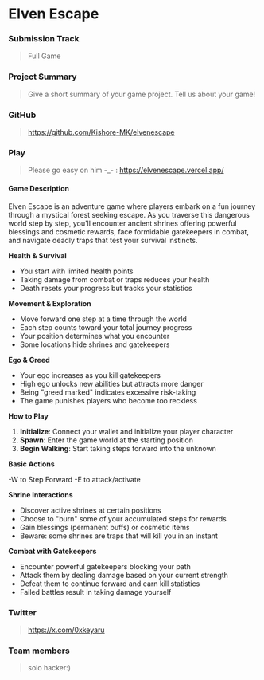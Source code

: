 # Elven Escape

### Submission Track
> Full Game

### Project Summary
> Give a short summary of your game project.
Tell us about your game!

### GitHub
> https://github.com/Kishore-MK/elvenescape

### Play
> Please go easy on him -_- : https://elvenescape.vercel.app/

#### Game Description

Elven Escape is an adventure game where players embark on a fun journey through a mystical forest seeking escape. As you traverse this dangerous world step by step, you'll encounter ancient shrines offering powerful blessings and cosmetic rewards, face formidable gatekeepers in combat, and navigate deadly traps that test your survival instincts.
  
**Health & Survival**
- You start with limited health points
- Taking damage from combat or traps reduces your health
- Death resets your progress but tracks your statistics
 
**Movement & Exploration** 
- Move forward one step at a time through the world
- Each step counts toward your total journey progress
- Your position determines what you encounter
- Some locations hide shrines and gatekeepers
 
**Ego & Greed**
- Your ego increases as you kill gatekeepers
- High ego unlocks new abilities but attracts more danger
- Being "greed marked" indicates excessive risk-taking
- The game punishes players who become too reckless

**How to Play**
1. **Initialize**: Connect your wallet and initialize your player character
2. **Spawn**: Enter the game world at the starting position
3. **Begin Walking**: Start taking steps forward into the unknown

**Basic Actions**

-W to Step Forward
-E to attack/activate

**Shrine Interactions**
- Discover active shrines at certain positions
- Choose to "burn" some of your accumulated steps for rewards
- Gain blessings (permanent buffs) or cosmetic items
- Beware: some shrines are traps that will kill you in an instant

**Combat with Gatekeepers**
- Encounter powerful gatekeepers blocking your path
- Attack them by dealing damage based on your current strength
- Defeat them to continue forward and earn kill statistics
- Failed battles result in taking damage yourself
 

### Twitter
> https://x.com/0xkeyaru

### Team members
> solo hacker:)
